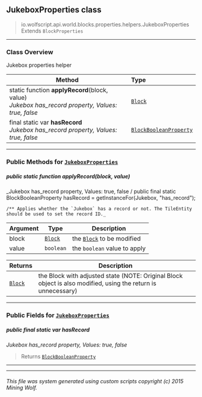 ## JukeboxProperties __class__

>io.wolfscript.api.world.blocks.properties.helpers.JukeboxProperties
>Extends `BlockProperties`

---

### Class Overview

Jukebox properties helper

Method | Type   
--- | :--- 
static function __applyRecord__(block, value) <br> _Jukebox has_record property, Values: true, false_ | [`Block`](..\..\Block.md)
final static var __hasRecord__ <br> _Jukebox has_record property, Values: true, false_ | [`BlockBooleanProperty`](..\BlockBooleanProperty.md)



---


### Public Methods for [`JukeboxProperties`](JukeboxProperties.md)

##### <a id='applyrecord'></a>public static function __applyRecord__(block, value)

_Jukebox has_record property, Values: true, false /
    public final static BlockBooleanProperty hasRecord = getInstanceFor(Jukebox, "has_record");

    /** Applies whether the `Jukebox` has a record or not. The TileEntity should be used to set the record ID._

Argument | Type | Description  
--- | --- | --- 
block | [`Block`](..\..\Block.md) | the [`Block`](..\..\Block.md) to be modified
value | `boolean` | the `boolean` value to apply

Returns | Description
--- | --- 
[`Block`](..\..\Block.md) | the Block with adjusted state (NOTE: Original Block object is also modified, using the return is unnecessary)


---

### Public Fields for [`JukeboxProperties`](JukeboxProperties.md)

##### <a id='hasrecord'></a>public final static var __hasRecord__

_Jukebox has_record property, Values: true, false_

>Returns
>  [`BlockBooleanProperty`](..\BlockBooleanProperty.md)

---
---


###### This file was system generated using custom scripts copyright (c) 2015 Mining Wolf.
	


